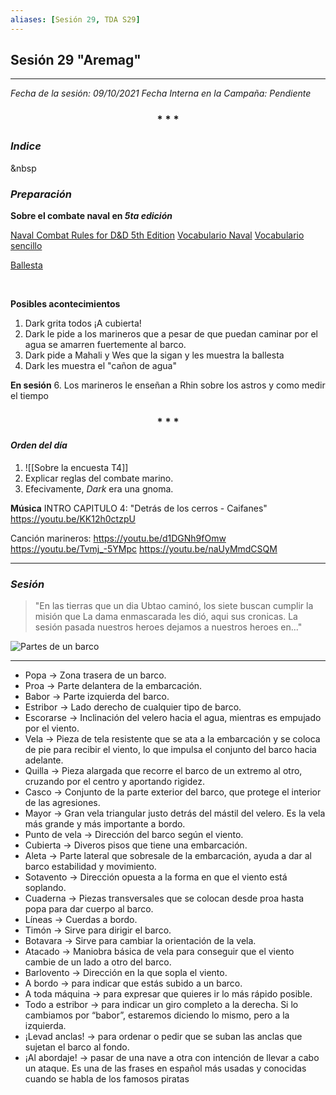 ```yaml
---
aliases: [Sesión 29, TDA S29]
---
```



## Sesión 29 "Aremag"

---

*Fecha de la sesión: 09/10/2021
Fecha Interna en la Campaña: Pendiente*


<div align='center'>
   <h3> * * * </h3>
</div>

### _Indice_

&nbsp

### _Preparación_

**Sobre el combate naval en _5ta edición_**

[Naval Combat Rules for D&D 5th Edition](https://www.tribality.com/2014/12/26/naval-combat-rules-dd-5th-edition-part-1/)
[Vocabulario Naval](https://www.escuelabalearnautica.com/diccionario-nautico-escuela-balear)
[Vocabulario sencillo](https://www.balearia.com/es/blog/de-grumete-a-capitan-vocabulario-maritimo-basico-i)

[Ballesta](https://5e.tools/objects.html#ballista_dmg)

<br>

**Posibles acontecimientos**
1. Dark  grita todos ¡A cubierta!
2. Dark le pide a los marineros que a pesar de que puedan caminar por el agua se amarren fuertemente al barco.
3. Dark pide a Mahali y Wes que la sigan y les muestra la ballesta 
4. Dark les muestra el "cañon de agua"

**En sesión**
6. Los marineros le enseñan a Rhin sobre los astros y como medir el tiempo

<div align='center'>
   <h3> * * * </h3>
</div>

#### _Orden del día_

1. ![[Sobre la encuesta T4]]
2. Explicar reglas del combate marino.
3. Efecivamente, _Dark_ era una gnoma.



**Música**
INTRO CAPITULO 4: "Detrás de los cerros - Caifanes" 
<https://youtu.be/KK12h0ctzpU>

Canción marineros:
<https://youtu.be/d1DGNh9fOmw>
<https://youtu.be/Tvmj_-5YMpc>
<https://youtu.be/naUyMmdCSQM>


---

### _Sesión_

>"En las tierras que un dia Ubtao caminó, los siete buscan cumplir la misión que La dama enmascarada les dió, aqui sus cronicas. La sesión pasada nuestros heroes dejamos a nuestros heroes en..."


![Partes de un barco](https://bit.ly/3aoxjaG)

---

-   Popa → Zona trasera de un barco.
-   Proa → Parte delantera de la embarcación.
-   Babor → Parte izquierda del barco.
-   Estribor → Lado derecho de cualquier tipo de barco.
-   Escorarse → Inclinación del velero hacia el agua, mientras es empujado por el viento.
-   Vela → Pieza de tela resistente que se ata a la embarcación y se coloca de pie para recibir el viento, lo que impulsa el conjunto del barco hacia adelante.
-   Quilla → Pieza alargada que recorre el barco de un extremo al otro, cruzando por el centro y aportando rigidez.
-   Casco → Conjunto de la parte exterior del barco, que protege el interior de las agresiones.
-   Mayor → Gran vela triangular justo detrás del mástil del velero. Es la vela más grande y más importante a bordo.
-   Punto de vela → Dirección del barco según el viento.
-   Cubierta → Diveros pisos que tiene una embarcación.
-   Aleta → Parte lateral que sobresale de la embarcación, ayuda a dar al barco estabilidad y movimiento.
-   Sotavento → Dirección opuesta a la forma en que el viento está soplando.
-   Cuaderna → Piezas transversales que se colocan desde proa hasta popa para dar cuerpo al barco.
-   Líneas → Cuerdas a bordo.
-   Timón → Sirve para dirigir el barco.
-   Botavara → Sirve para cambiar la orientación de la vela.
-   Atacado → Maniobra básica de vela para conseguir que el viento cambie de un lado a otro del barco.
-   Barlovento → Dirección en la que sopla el viento.
-   A bordo → para indicar que estás subido a un barco.
-   A toda máquina → para expresar que quieres ir lo más rápido posible.
-   Todo a estribor → para indicar un giro completo a la derecha. Si lo cambiamos por “babor”, estaremos diciendo lo mismo, pero a la izquierda.
-   ¡Levad anclas! → para ordenar o pedir que se suban las anclas que sujetan el barco al fondo.
-   ¡Al abordaje! → pasar de una nave a otra con intención de llevar a cabo un ataque. Es una de las frases en español más usadas y conocidas cuando se habla de los famosos piratas